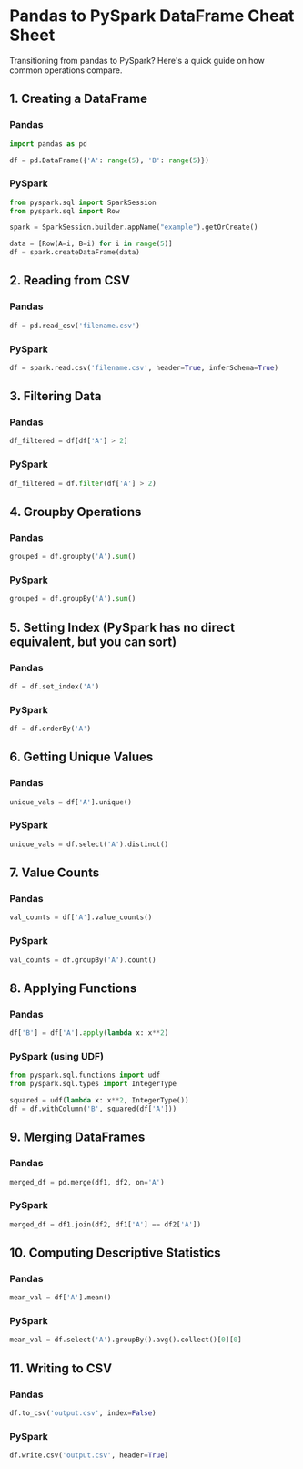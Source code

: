 # Pandas to PySpark DataFrame Cheat Sheet

Transitioning from pandas to PySpark? Here's a quick guide on how common operations compare.

## 1. **Creating a DataFrame**

### Pandas
```python
import pandas as pd

df = pd.DataFrame({'A': range(5), 'B': range(5)})
```

### PySpark
```python
from pyspark.sql import SparkSession
from pyspark.sql import Row

spark = SparkSession.builder.appName("example").getOrCreate()

data = [Row(A=i, B=i) for i in range(5)]
df = spark.createDataFrame(data)
```

## 2. **Reading from CSV**

### Pandas
```python
df = pd.read_csv('filename.csv')
```

### PySpark
```python
df = spark.read.csv('filename.csv', header=True, inferSchema=True)
```

## 3. **Filtering Data**

### Pandas
```python
df_filtered = df[df['A'] > 2]
```

### PySpark
```python
df_filtered = df.filter(df['A'] > 2)
```

## 4. **Groupby Operations**

### Pandas
```python
grouped = df.groupby('A').sum()
```

### PySpark
```python
grouped = df.groupBy('A').sum()
```

## 5. **Setting Index (PySpark has no direct equivalent, but you can sort)**

### Pandas
```python
df = df.set_index('A')
```

### PySpark
```python
df = df.orderBy('A')
```

## 6. **Getting Unique Values**

### Pandas
```python
unique_vals = df['A'].unique()
```

### PySpark
```python
unique_vals = df.select('A').distinct()
```

## 7. **Value Counts**

### Pandas
```python
val_counts = df['A'].value_counts()
```

### PySpark
```python
val_counts = df.groupBy('A').count()
```

## 8. **Applying Functions**

### Pandas
```python
df['B'] = df['A'].apply(lambda x: x**2)
```

### PySpark (using UDF)
```python
from pyspark.sql.functions import udf
from pyspark.sql.types import IntegerType

squared = udf(lambda x: x**2, IntegerType())
df = df.withColumn('B', squared(df['A']))
```

## 9. **Merging DataFrames**

### Pandas
```python
merged_df = pd.merge(df1, df2, on='A')
```

### PySpark
```python
merged_df = df1.join(df2, df1['A'] == df2['A'])
```

## 10. **Computing Descriptive Statistics**

### Pandas
```python
mean_val = df['A'].mean()
```

### PySpark
```python
mean_val = df.select('A').groupBy().avg().collect()[0][0]
```

## 11. **Writing to CSV**

### Pandas
```python
df.to_csv('output.csv', index=False)
```

### PySpark
```python
df.write.csv('output.csv', header=True)
```

